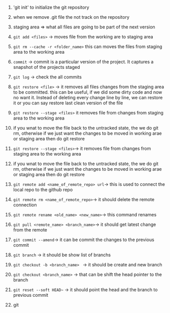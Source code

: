 1. 'git init' to initialize the git repository
2. when we remove .git file the not track on the repository

3. staging area => what all files are going to be part of the next version

4. `git add <files>` -> moves file from the working are to staging area

5. `git rm --cache -r <folder_name>` this can moves the files from staging area to the working area

6. `commit` -> commit is a particular version of the project. It captures a snapshot of the projects staged

7. `git log` -> check the all commits

8. `git restore <file>` -> it removes all files changes from the staging area to be committed. this can be useful, if we did some dirty code and now no want it. Instead of deleting every change line by line, we can restore it or you can say restore last clean version of the file

9. `git restore --stage <files>` it removes file from changes from staging area to the working area

10. if you wnat to move the file back to the untracked state, the we do git rm, otherwise if we just want the changes to be moved in working arae or staging area then do git restore
11. `git restore --stage <files>`-> it removes file from changes from staging area to the working area

12. if you wnat to move the file back to the untracked state, the we do git rm, otherwise if we just want the changes to be moved in working arae or staging area then do git restore

13. `git remote add <name_of_remote_repo> url`-> this is used to connect the local repo to the github repo

14. `git remote rm <name_of_remote_repo>`-> it should delete the remote connection

15. `git remote rename <old_name> <new_name>`-> this command renames

16. `git pull <remote_name> <branch_name>`-> it should get latest change from the remote

17. `git commit --amend`-> it can be commit the changes to the previous commit

18. `git branch` -> it should be show list of branchs

19. `git checkout -b <branch_name> ` -> it should be create and new branch

20. `git checkout <branch_name>` -> that can be shift the head pointer to the branch

21. `git reset --soft HEAD~` -> it should point the head and the branch to previous commit

22. git
